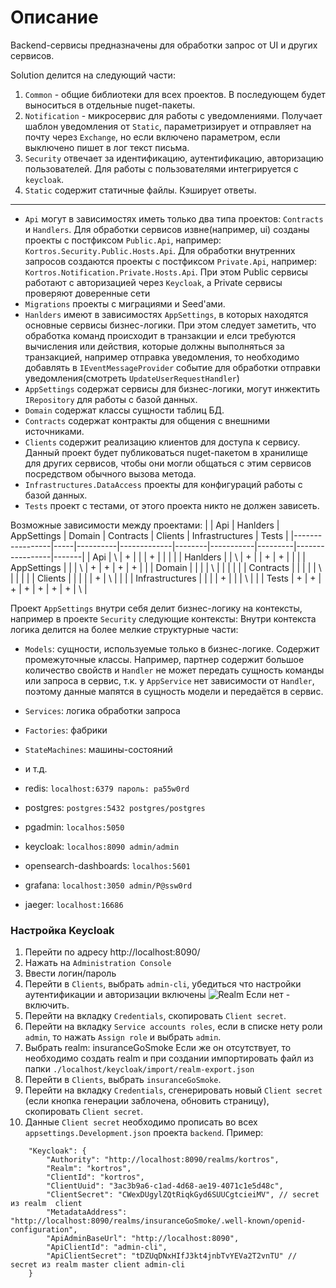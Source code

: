 # Описание

Backend-сервисы предназначены для обработки запрос от UI и других сервисов.

Solution делится на следующий части:
1) `Common` - общие библиотеки для всех проектов. В последующем будет выноситься в отдельные nuget-пакеты.
2) `Notification` - микросервис для работы с уведомлениями. Получает шаблон уведомления от `Static`, параметризирует и отправляет на почту через `Exchange`, но если включено параметром, если выключено пишет в лог текст письма.
3) `Security` отвечает за идентификацию, аутентификацию, авторизацию пользователей. Для работы с пользователями интегрируется с `keycloak`.
4) `Static` содержит статичные файлы. Кэширует ответы.  

-------------  
- `Api` могут в зависимостях иметь только два типа проектов: `Contracts` и `Handlers`. Для обработки сервисов извне(например, ui) созданы проекты с постфиксом `Public.Api`, например: `Kortros.Security.Public.Hosts.Api`. Для обработки внутренних запросов создаются проекты с постфиксом `Private.Api`, например: `Kortros.Notification.Private.Hosts.Api`. При этом Public сервисы работают с авторизацией через `Keycloak`, а Private сервисы проверяют доверенные сети
- `Migrations` проекты с миграциями и Seed'ами.
- `Hanlders` имеют в зависимостях `AppSettings`, в которых находятся основные сервисы бизнес-логики. При этом следует заметить, что обработка команд происходит в транзакции и елси требуются вычисления или действия, которые должны выполняться за транзакцией, например отправка уведомления, то необходимо добавлять в `IEventMessageProvider` событие для обработки отправки уведомления(смотреть `UpdateUserRequestHandler`)
- `AppSettings` содержат сервисы для бизнес-логики, могут инжектить `IRepository` для работы с базой данных.
- `Domain` содержат классы сущности таблиц БД.
- `Contracts` содержат контракты для общения с внешними источниками.
- `Clients` содержит реализацию клиентов для доступа к сервису. Данный проект будет публиковаться nuget-пакетом в хранилище для других сервисов, чтобы они могли общаться с этим сервисов посредством обычного вызова метода.
- `Infrastructures.DataAccess` проекты для конфигураций работы с базой данных.
- `Tests` проект с тестами, от этого проекта никто не должен зависеть.

Возможные зависимости между проектами:
|                 | Api | Hanlders | AppSettings | Domain | Contracts | Clients | Infrastructures | Tests |
|-----------------|-----|----------|-------------|--------|-----------|---------|-----------------|-------|
| Api             |  \  |     +    |             |        |     +     |         |                 |       |
| Hanlders        |     |     \    |      +      |        |     +     |    +    |                 |       |
| AppSettings     |     |          |      \      |    +   |     +     |    +    |        +        |       |
| Domain          |     |          |             |    \   |           |         |                 |       |
| Contracts       |     |          |             |        |     \     |         |                 |       |
| Clients         |     |          |             |        |     +     |    \    |                 |       |
| Infrastructures |     |          |             |    +   |           |         |        \        |       |
| Tests           |  +  |     +    |      +      |    +   |     +     |    +    |        +        |   \   |


Проект `AppSettings` внутри себя делит бизнес-логику на контексты, например  в проекте `Security` следующие контексты: 
Внутри контекста логика делится на более мелкие структурные части:
- `Models`: сущности, используемые только в бизнес-логике. Содержит промежуточные классы. Например, партнер содержит большое количество свойств и `Handler` не может передать сущность команды или запроса в сервис, т.к. у `AppService` нет зависимости от `Handler`, поэтому данные мапятся в сущность модели и передаётся в сервис.
- `Services`: логика обработки запроса
- `Factories`: фабрики
- `StateMachines`: машины-состояний
- и т.д.

- redis: `localhost:6379 пароль: pa55w0rd`
- postgres: `postgres:5432 postgres/postgres`
- pgadmin: `localhos:5050`
- keycloak: `localhos:8090 admin/admin`
- opensearch-dashboards: `localhos:5601`
- grafana: `localhost:3050 admin/P@ssw0rd`
- jaeger: `localhost:16686`

### Настройка Keycloak
1. Перейти по адресу http://localhost:8090/
2. Нажать на `Administration Console`
3. Ввести логин/пароль
4. Перейти в `Clients`, выбрать `admin-cli`, убедиться что настройки аутентификации и авторизации включены ![Realm](./documents/readme/realm.png) Если нет - включить. 
5. Перейти на вкладку `Credentials`, скопировать `Client secret`.
6. Перейти на вкладку `Service accounts roles`, если в списке нету роли `admin`, то нажать `Assign role` и выбрать `admin`.
4. Выбрать realm: insuranceGoSmoke Если же он отсутствует, то необходимо создать realm и при создании импортировать файл из папки `./localhost/keycloak/import/realm-export.json`
7. Перейти в `Clients`, выбрать `insuranceGoSmoke`.
8. Перейти на вкладку `Credentials`, сгенерировать новый `Client secret` (если кнопка генерации заблочена, обновить страницу), скопировать `Client secret`.
9. Данные `Client secret` необходимо прописать во всех `appsettings.Development.json` проекта `backend`. Пример:
```
    "Keycloak": {
        "Authority": "http://localhost:8090/realms/kortros",
        "Realm": "kortros",
        "ClientId": "kortros",
        "ClientUuid": "3ac3b9a6-c1ad-4d68-ae19-4071c1e5d48c",
        "ClientSecret": "CWexDUgylZQtRiqkGyd6SUUCgtcieiMV", // secret из realm  client 
        "MetadataAddress": "http://localhost:8090/realms/insuranceGoSmoke/.well-known/openid-configuration",
        "ApiAdminBaseUrl": "http://localhost:8090",
        "ApiClientId": "admin-cli",
        "ApiClientSecret": "tDZUqDNxHIfJ3kt4jnbTvYEVa2T2vnTU" // secret из realm master client admin-cli
    }
```

